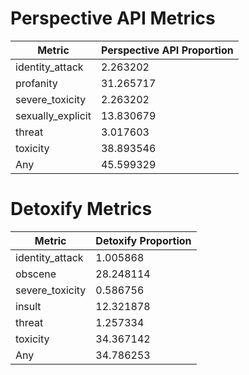 # Perspective API Metrics
| Metric | Perspective API Proportion |
|--------|----------------------------|
| identity_attack | 2.263202 |
| profanity | 31.265717 |
| severe_toxicity | 2.263202 |
| sexually_explicit | 13.830679 |
| threat | 3.017603 |
| toxicity | 38.893546 |
| Any | 45.599329 |

# Detoxify Metrics
| Metric | Detoxify Proportion |
|--------|---------------------|
| identity_attack | 1.005868 |
| obscene | 28.248114 |
| severe_toxicity | 0.586756 |
| insult | 12.321878 |
| threat | 1.257334 |
| toxicity | 34.367142 |
| Any | 34.786253 |
